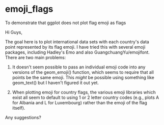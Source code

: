 # emoji_flags
To demonstrate that ggplot does not plot flag emoji as flags


Hi Guys, 

The goal here is to plot international data sets with each country's data point represented by its flag emoji. I have tried this with several emoji packages, including Hadley's Emo and also GuangchuangYu/emojifont. There are two main problems:

1. It doesn't seem possible to pass an individual emoji code into any versions of the geom_emoji() function, which seems to require that all points be the same emoji. This *might* be possible using something like geom_text() but I haven't figured it out yet. 

2. When plotting emoji for country flags, the various emoji libraries which exist all seem to default to using 1 or 2 letter country codes (e.g., plots A for Albania and L for Luxembourg) rather than the emoji of the flag itself). 


Any suggestions? 
